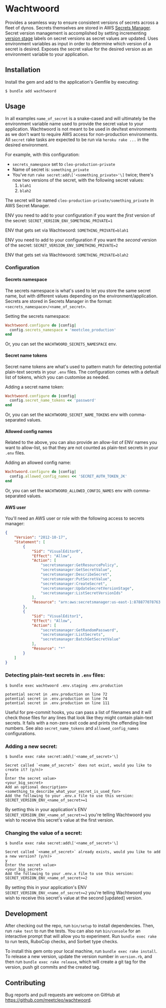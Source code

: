 # Wachtwoord

Provides a seamless way to ensure consistent versions of secrets across a fleet of dynos. Secrets themselves are stored in AWS [Secrets Manager](https://docs.aws.amazon.com/secretsmanager/latest/userguide/intro.html). Secret version management is accomplished by setting incrementing [version stage](https://docs.aws.amazon.com/secretsmanager/latest/userguide/whats-in-a-secret.html#term_version) labels on secret versions as secret values are updated. Uses environment variables as input in order to determine which version of a secret is desired. Exposes the secret value for the desired version as an environment variable to your application.

## Installation

Install the gem and add to the application's Gemfile by executing:

    $ bundle add wachtwoord

## Usage

In all examples `name_of_secret` is a snake-cased and will ultimately be the environment variable name used to provide the secret value to your application. Wachtwoord is not meant to be used in dev/test environments as we don't want to require AWS access for non-production environments. All `secret` rake tasks are expected to be run via `heroku rake ...` in the desired environment.

For example, with this configuration:

- `secrets_namespace` set to `cleo-production-private`
- Name of secret is: `something_private`
- You've run `rake secret:add\['<something_private>'\]` twice; there's now two versions of the secret, with the following secret values:
  1. `blah1`
  2. `blah2`

The secret will be named `cleo-production-private/something_private` in AWS Secret Manager.

ENV you need to add to your configuration if you want the _first_ version of the secret:
`SECRET_VERSION_ENV_SOMETHING_PRIVATE=1`

ENV that gets set via Wachtwoord:
`SOMETHING_PRIVATE=blah1`

ENV you need to add to your configuration if you want the _second_ version of the secret:
`SECRET_VERSION_ENV_SOMETHING_PRIVATE=2`

ENV that gets set via Wachtwoord:
`SOMETHING_PRIVATE=blah2`

### Configuration

#### Secrets namespace

The secrets namespace is what's used to let you store the same secret name, but with different values depending on the environment/application. Secrets are stored in Secrets Manager in the format: `<secrets_namespace>/<name_of_secret>`.

Setting the secrets namespace:

```ruby
Wachtwoord.configure do |config|
  config.secrets_namespace = 'meetcleo_production'
end
```

Or, you can set the `WACHTWOORD_SECRETS_NAMESPACE` env.

#### Secret name tokens

Secret name tokens are what's used to pattern match for detecting potential plain-text secrets in your `.env` files. The configuration comes with a default list of tokens, which you can customise as needed.

Adding a secret name token:

```ruby
Wachtwoord.configure do |config|
  config.secret_name_tokens << 'password'
end
```

Or, you can set the `WACHTWOORD_SECRET_NAME_TOKENS` env with comma-separated values.

#### Allowed config names

Related to the above, you can also provide an allow-list of ENV names you want to allow-list, so that they are not counted as plain-text secrets in your `.env` files.

Adding an allowed config name:

```ruby
Wachtwoord.configure do |config|
  config.allowed_config_names << 'SECRET_AUTH_TOKEN_JK'
end
```

Or, you can set the `WACHTWOORD_ALLOWED_CONFIG_NAMES` env with comma-separated values.

#### AWS user

You'll need an AWS user or role with the following access to secrets manager:

```json
{
	"Version": "2012-10-17",
	"Statement": [
		{
			"Sid": "VisualEditor0",
			"Effect": "Allow",
			"Action": [
				"secretsmanager:GetResourcePolicy",
				"secretsmanager:GetSecretValue",
				"secretsmanager:DescribeSecret",
				"secretsmanager:PutSecretValue",
				"secretsmanager:CreateSecret",
				"secretsmanager:UpdateSecretVersionStage",
				"secretsmanager:ListSecretVersionIds"
			],
			"Resource": "arn:aws:secretsmanager:us-east-1:878877078763:secret:<secrets_namespace>/*"
		},
		{
			"Sid": "VisualEditor1",
			"Effect": "Allow",
			"Action": [
				"secretsmanager:GetRandomPassword",
				"secretsmanager:ListSecrets",
				"secretsmanager:BatchGetSecretValue"
			],
			"Resource": "*"
		}
	]
}
```

### Detecting plain-text secrets in `.env` files:

    $ bundle exec wachtwoord .env.staging .env.production

```
potential secret in .env.production on line 72
potential secret in .env.production on line 74
potential secret in .env.production on line 111
```

Useful for pre-commit hooks, you can pass a list of filenames and it will check those files for any lines that look like they might contain plain-text secrets. It fails with a non-zero exit code and prints the offending line numbers. See also `secret_name_tokens` and `allowed_config_names` configurations.

### Adding a new secret:

    $ bundle exec rake secret:add\['<name_of_secret>'\]

```
Secret called `<name_of_secret>` does not exist, would you like to create it? (y/n)>
y
Enter the secret value>
<your_big_secret>
Add an optional description>
<something_to_describe_what_your_secret_is_used_for>
Add the following to your .env.x file to use this version: SECRET_VERSION_ENV_<name_of_secret>=1
```

By setting this in your application's ENV `SECRET_VERSION_ENV_<name_of_secret>=1` you're telling Wachtwoord you wish to receive this secret's value at the first version.

### Changing the value of a secret:

    $ bundle exec rake secret:add\['<name_of_secret>'\]

```
Secret called `<name_of_secret>` already exists, would you like to add a new version? (y/n)>
y
Enter the secret value>
<your_big_secret>
Add the following to your .env.x file to use this version: SECRET_VERSION_ENV_<name_of_secret>=2
```

By setting this in your application's ENV `SECRET_VERSION_ENV_<name_of_secret>=2` you're telling Wachtwoord you wish to receive this secret's value at the second [updated] version.

## Development

After checking out the repo, run `bin/setup` to install dependencies. Then, run `rake test` to run the tests. You can also run `bin/console` for an interactive prompt that will allow you to experiment. Run `bundle exec rake` to run tests, RuboCop checks, and Sorbet type checks.

To install this gem onto your local machine, run `bundle exec rake install`. To release a new version, update the version number in `version.rb`, and then run `bundle exec rake release`, which will create a git tag for the version, push git commits and the created tag.

## Contributing

Bug reports and pull requests are welcome on GitHub at https://github.com/meetcleo/wachtwoord.
